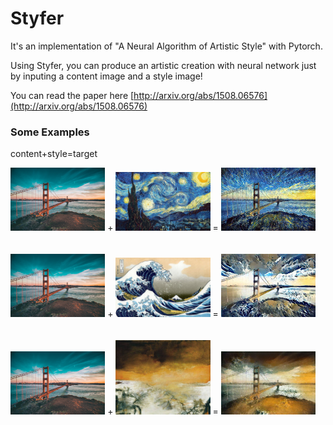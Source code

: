 # Styfer

It's an implementation of "A Neural Algorithm of Artistic Style" with Pytorch.

Using Styfer, you can produce an artistic creation with neural network just by inputing a content image and a style image!

You can read the paper here [http://arxiv.org/abs/1508.06576](http://arxiv.org/abs/1508.06576)

### Some Examples

content+style=target

<div>
    <img src='/images/bridge.jpg' width='30%'>
    +
    <img src='/images/style1.jpeg' width='30%'>
    =
    <img src='/target7.jpg' width='30%'>
</div>

<br>

<br>



<div>
    <img src='/images/bridge.jpg' width='30%'>
    +
    <img src='/images/style4.jpeg' width='30%'>
    =
    <img src='/target5.jpg' width='30%'>
</div>

<br>

<br>

<div>
    <img src='/images/bridge.jpg' width='30%'>
    +
    <img src='/images/style5.jpg' width='30%'>
    =
    <img src='/target6.jpg' width='30%'>
</div>

